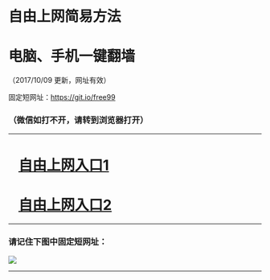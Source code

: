 ﻿# 自由上网简易方法

# 电脑、手机一键翻墙

（2017/10/09 更新，网址有效）

固定短网址：https://git.io/free99

### （微信如打不开，请转到浏览器打开）


***





# &nbsp;&nbsp; <a href="http://ft619322276.fwq-tz-1001.info/fwqtz01.html?t=100900125492 " target="_blank">自由上网入口1</a>
# &nbsp;&nbsp; <a href="http://ft1319221743.fwq-tz-1002.info/fwqtz02.html?t=10090016852 " target="_blank">自由上网入口2</a>
***

### 请记住下图中固定短网址：

<img src="https://s3-us-west-2.amazonaws.com/fwq-1001/yjfq-20170905okok.png" /> 


***

